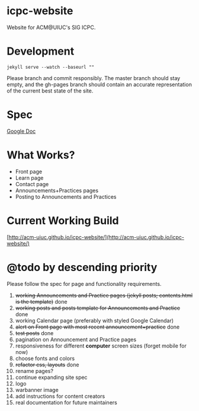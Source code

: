 # icpc-website
Website for ACM@UIUC's SIG ICPC.

# Development
<pre><code>jekyll serve --watch --baseurl ""</code></pre>
Please branch and commit responsibly. The master branch should stay empty, and the gh-pages branch should contain an accurate representation of the current best state of the site.

# Spec
[Google Doc](https://docs.google.com/presentation/d/1S6Cn7opfmwvdXv_hj0epf-f2VVPMVOSjQPr48xtk6Oc/edit#slide=id.g334dc67db_00)

# What Works?
- Front page
- Learn page
- Contact page
- Announcements+Practices pages
- Posting to Announcements and Practices

# Current Working Build
[http://acm-uiuc.github.io/icpc-website/](http://acm-uiuc.github.io/icpc-website/)

# @todo by descending priority
Please follow the spec for page and functionality requirements.

1. ~~working Announcements and Practice pages (jekyll posts; contents.html is the template)~~ done
1. ~~working posts and posts template for Announcements and Practice~~ done
1. working Calendar page (preferably with styled Google Calendar)
1. ~~alert on Front page with most recent announcement+practice~~ done
1. ~~test posts~~ done
1. pagination on Announcement and Practice pages
1. responsiveness for different **computer** screen sizes (forget mobile for now)
1. choose fonts and colors
1. ~~refactor css, layouts~~ done
1. rename pages?
1. continue expanding site spec
1. logo
1. warbanner image
1. add instructions for content creators
1. real documentation for future maintainers
